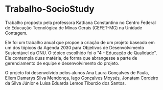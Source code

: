 # Trabalho-SocioStudy

Trabalho proposto pela professora Kattiana Constantino no Centro Federal de Educação Tecnológica de Minas Gerais (CEFET-MG) na Unidade Contagem. 

Ele foi um trabalho anual que propoe a criação de um projeto baseado em um dos tópicos da Agenda 2030 para Objetivos de Desenvolvimento Sustentável da ONU. O tópico escolhido foi o "4 - Educação de Qualidade". Ele contempla duas matéria, de forma que abrangesse a parte de gerenciamento de equipe e desenvolvimento do projeto.

O projeto foi desenvolvido pelos alunos Ana Laura Gonçalves de Paula, Ellem Damarys Silva Mendonça, Iago Gonçalves Moysés, Jonatam Cordeiro da Silva Júnior e Luisa Eduarda Lemos Tiburcio dos Santos.
